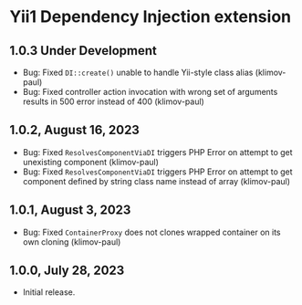 Yii1 Dependency Injection extension
===================================

1.0.3 Under Development
-----------------------

- Bug: Fixed `DI::create()` unable to handle Yii-style class alias (klimov-paul)
- Bug: Fixed controller action invocation with wrong set of arguments results in 500 error instead of 400 (klimov-paul)


1.0.2, August 16, 2023
----------------------

- Bug: Fixed `ResolvesComponentViaDI` triggers PHP Error on attempt to get unexisting component (klimov-paul)
- Bug: Fixed `ResolvesComponentViaDI` triggers PHP Error on attempt to get component defined by string class name instead of array (klimov-paul)


1.0.1, August 3, 2023
---------------------

- Bug: Fixed `ContainerProxy` does not clones wrapped container on its own cloning (klimov-paul)


1.0.0, July 28, 2023
--------------------

- Initial release.
